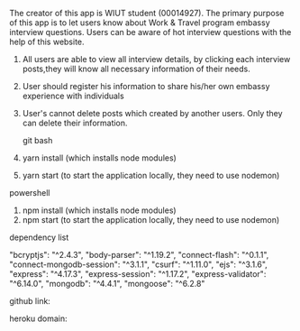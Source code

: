 The creator of this app is WIUT student (00014927).
The primary purpose of this app is to let users know about Work & Travel program embassy interview questions.
Users can be aware of hot interview questions with the help of this website.

1. All users are able to view all interview details, by clicking each interview posts,they will know all necessary information of their needs.
2. User should register his information to share his/her own embassy experience with individuals
3. User's cannot delete posts which created by another users. Only they can delete their information.

   git bash

4. yarn install (which installs node modules)
5. yarn start (to start the application locally, they need to use nodemon)

powershell

1. npm install (which installs node modules)
2. npm start (to start the application locally, they need to use nodemon)

dependency list

"bcryptjs": "^2.4.3",
"body-parser": "^1.19.2",
"connect-flash": "^0.1.1",
"connect-mongodb-session": "^3.1.1",
"csurf": "^1.11.0",
"ejs": "^3.1.6",
"express": "^4.17.3",
"express-session": "^1.17.2",
"express-validator": "^6.14.0",
"mongodb": "^4.4.1",
"mongoose": "^6.2.8"

github link: 

heroku domain:
